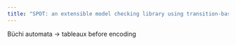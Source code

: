 ```yaml
---
title: "SPOT: an extensible model checking library using transition-based generalized Büchi automata - A. Duret-Lutz et al., 2004"
---
```


Büchi automata → tableaux before encoding
